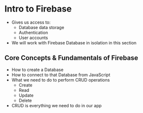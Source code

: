 # Intro to Firebase
* Gives us access to:
    - Database data storage
    - Authentication
    - User accounts
* We will work with Firebase Database in isolation in this section

## Core Concepts & Fundamentals of Firebase
* How to create a Database
* How to connect to that Database from JavaScript
* What we need to do to perform CRUD operations
    - Create
    - Read
    - Update
    - Delete
* CRUD is everything we need to do in our app
